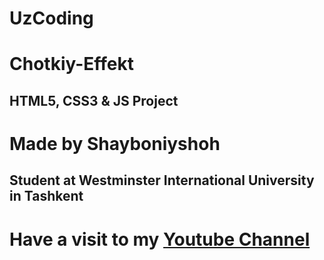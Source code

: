 # UzCoding
# Chotkiy-Effekt

## HTML5, CSS3 & JS Project
# Made by Shayboniyshoh
## Student at Westminster International University in Tashkent

# Have a visit to my [Youtube Channel](https://www.youtube.com/channel/UC4RBPcOHcei3gDOwt3IjGHw)
